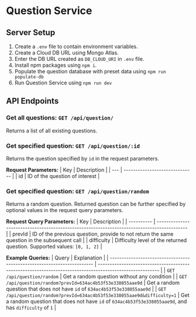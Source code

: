 # Question Service

## Server Setup
1. Create a `.env` file to contain environment variables.
2. Create a Cloud DB URL using Mongo Atlas.
3. Enter the DB URL created as `DB_CLOUD_URI` in `.env` file.
4. Install npm packages using `npm i`.
6. Populate the question database with preset data using `npm run populate-db`
6. Run Question Service using `npm run dev`

## API Endpoints

### **Get all questions: `GET /api/question/`**
Returns a list of all existing questions.

### **Get specified question: `GET /api/question/:id`**
Returns the question specified by `id` in the request parameters.

**Request Parameters:**
| Key | Description                    |
| --- | ------------------------------ |
| id  | ID of the question of interest |

### **Get specified question: `GET /api/question/random`**
Returns a random question. Returned question can be further specified by optional values in the request query parameters.

**Request Query Parameters:**
| Key        | Description                                                                                 |
| ---------- | ------------------------------------------------------------------------------------------- |
| prevId     | ID of the previous question, provide to not return the same question in the subsequent call |
| difficulty | Difficulty level of the returned question. Supported values: `[0, 1, 2]`                    |

**Example Queries:**
| Query                                                                   | Explanation                                                                                              |
| ----------------------------------------------------------------------- | -------------------------------------------------------------------------------------------------------- |
| `GET /api/question/random`                                              | Get a random question without any condition                                                              |
| `GET /api/question/random?prevId=634ac4b53f53e338055aae9d`              | Get a random question that does not have `id` of `634ac4b53f53e338055aae9d`                              |
| `GET /api/question/random?prevId=634ac4b53f53e338055aae9d&difficulty=1` | Get a random question that does not have `id` of `634ac4b53f53e338055aae9d`, and has `difficulty` of `1` |
